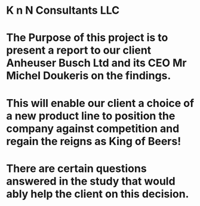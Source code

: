 # K n N Consultants LLC
# The Purpose of this project is to present a report to our client Anheuser Busch Ltd and its CEO Mr Michel Doukeris on the findings.
# This will enable our client a choice of a new product line to position the company against competition and regain the reigns as King of Beers!
# There are certain questions answered in the study that would ably help the client on this decision.
